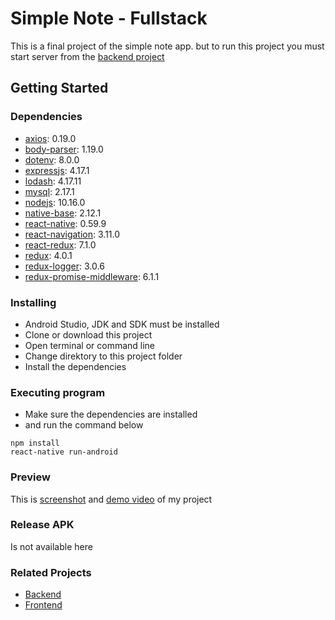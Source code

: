 # Simple Note - Fullstack

This is a final project of the simple note app. but to run this project you must start server from the [backend project](https://github.com/fdlnfjrrmdni/simple-note-backend)

## Getting Started

### Dependencies

* [axios](https://github.com/axios/axios): 0.19.0
* [body-parser](https://www.npmjs.com/package/body-parser): 1.19.0
* [dotenv](https://www.npmjs.com/package/dotenv): 8.0.0
* [expressjs](https://expressjs.com/): 4.17.1
* [lodash](https://lodash.com/): 4.17.11
* [mysql](https://www.mysql.com/): 2.17.1
* [nodejs](https://nodejs.org/): 10.16.0 
* [native-base](https://nativebase.io/): 2.12.1
* [react-native](https://facebook.github.io/react-native/): 0.59.9
* [react-navigation](https://reactnavigation.org/): 3.11.0
* [react-redux](https://react-redux.js.org/): 7.1.0
* [redux](https://redux.js.org/): 4.0.1
* [redux-logger](https://www.npmjs.com/package/redux-logger/): 3.0.6
* [redux-promise-middleware](https://www.npmjs.com/package/redux-promise-middleware/): 6.1.1

### Installing

* Android Studio, JDK and SDK must be installed
* Clone or download this project 
* Open terminal or command line
* Change direktory to this project folder
* Install the dependencies

### Executing program

* Make sure the dependencies are installed
* and run the command below
```
npm install
react-native run-android
```
### Preview
This is [screenshot](https://github.com/fdlnfjrrmdni/simple-note-fullstack/tree/master/src/Assets/Screenshots) and [demo video](https://www.instagram.com/tv/BzoqXOflk6m/?utm_source=ig_web_options_share_sheet) of my project

### Release APK

Is not available here

### Related Projects

* [Backend](https://github.com/fdlnfjrrmdni/simple-note-frontend)
* [Frontend](https://github.com/fdlnfjrrmdni/simple-note-backend)


